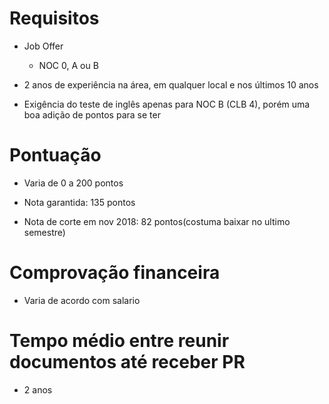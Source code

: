 # Requisitos
* Job Offer
  - NOC 0, A ou B
  
* 2 anos de experiência na área, em qualquer local e nos últimos 10 anos  

* Exigência do teste de inglês apenas para NOC B (CLB 4), porém  uma boa adição de pontos para se ter

# Pontuação
* Varia de 0 a 200 pontos

* Nota garantida: 135 pontos

* Nota de corte em nov 2018: 82 pontos(costuma baixar no ultimo semestre)

# Comprovação financeira
* Varia de acordo com salario 

# Tempo médio entre reunir documentos até receber PR
* 2 anos
